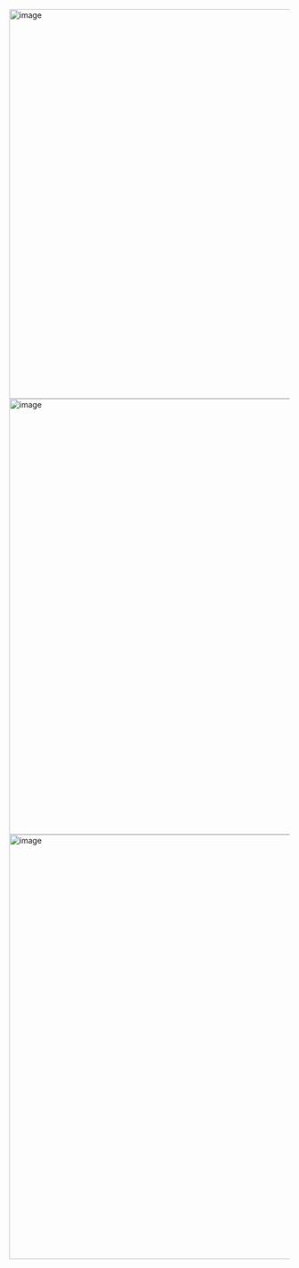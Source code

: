 
<img width="1223" height="699" alt="image" src="https://github.com/user-attachments/assets/b8c09c30-7e2c-4404-96c3-c6c324ad4910" />
<img width="1402" height="782" alt="image" src="https://github.com/user-attachments/assets/2a1e842e-df26-405d-a279-70b342b58087" />

<img width="1382" height="762" alt="image" src="https://github.com/user-attachments/assets/b5136900-6762-4eba-9987-eb5914479698" />

